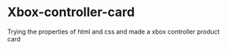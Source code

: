 # Xbox-controller-card
Trying the properties of html and css and made a xbox controller product card
